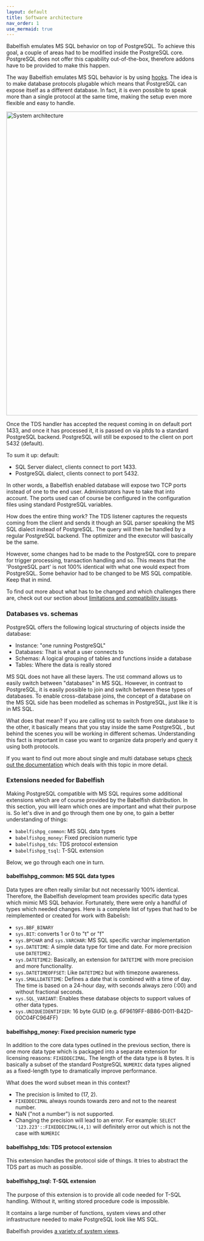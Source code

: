 ```yaml
---
layout: default
title: Software architecture
nav_order: 1
use_mermaid: true
---
```


Babelfish emulates MS SQL behavior on top of PostgreSQL. To achieve this goal, a
couple of areas had to be modified inside the PostgreSQL core. PostgreSQL does 
not offer this capability out-of-the-box, therefore addons have to be provided 
to make this happen.

The way Babelfish emulates MS SQL behavior is by using [hooks](../postgresql-hooks). The idea is to make database protocols plugable
which means that PostgreSQL can expose itself as a different database. In fact, it
is even possible to speak more than a single protocol at the same time, making
the setup even more flexible and easy to handle. 

<img src="/assets/images/babel_architecture.png" title="System architecture" width="800"/>

Once the TDS handler has accepted the request coming in on default port 1433, 
and once it has processed it, it is passed on via pltds to a standard PostgreSQL backend.
PostgreSQL will still be exposed to the client on port 5432 (default).

To sum it up: default:

- SQL Server dialect, clients connect to port 1433.
- PostgreSQL dialect, clients connect to port 5432.

In other words, a Babelfish enabled database will expose two TCP ports instead of
one to the end user. Administrators have to take that into account. The ports
used can of course be configured in the configuration files using standard
PostgreSQL variables.

How does the entire thing work? The TDS listener captures the requests coming
from the client and sends it though an SQL parser speaking the MS SQL dialect
instead of PostgreSQL. The query will then be handled by a regular PostgreSQL
backend. The optimizer and the executor will basically be the same. 

However, some changes had to be made to the PostgreSQL core to prepare for
trigger processing, transaction handling and so. This means that the 'PostgreSQL
part' is not 100% identical with what one would expect from PostgreSQL. Some
behavior had to be changed to be MS SQL compatible. Keep that in mind.

To find out more about what has to be changed and which challenges there are, check
out our section about [limitations and compatibility issues](../../usage/limitations-of-babelfish).

### Databases vs. schemas

PostgreSQL offers the following logical structuring of objects inside the
database:

- Instance: "one running PostgreSQL"
- Databases: That is what a user connects to
- Schemas: A logical grouping of tables and functions inside a database
- Tables: Where the data is really stored

MS SQL does not have all these layers. The <code>USE</code> command allows us to
easily switch between "databases" in MS SQL. However, in contrast to PostgreSQL,
it is easily possible to join and switch between these types of databases.
To enable cross-database joins, the concept of a database on the MS SQL side 
has been modelled as schemas in PostgreSQL, just like it is in MS SQL. 

What does that mean? If you are calling <code>USE</code> to switch from one
database to the other, it basically means that you stay inside the same
PostgreSQL , but behind the scenes you will be working in different
schemas. Understanding this fact is important in case you want to organize data
properly and query it using both protocols.

If you want to find out more about single and multi database 
setups [check out the documentation](../../installation/single-multiple)
which deals with this topic in more detail.

### Extensions needed for Babelfish

Making PostgreSQL compatible with MS SQL requires some additional extensions
which are of course provided by the Babelfish distribution. In this section, you
will learn which ones are important and what their purpose is. So let's dive in
and go through them one by one, to gain a better understanding of things: 

- <code>babelfishpg_common</code>: MS SQL data types
- <code>babelfishpg_money</code>: Fixed precision numeric type
- <code>babelfishpg_tds</code>: TDS protocol extension
- <code>babelfishpg_tsql</code>: T-SQL extension

Below, we go through each one in turn.

#### babelfishpg_common: MS SQL data types

Data types are often really similar but not necessarily 100% identical.
Therefore, the Babelfish development team provides specific data types which
mimic MS SQL behavior. Fortunately, there were only a handful of types which needed
changes. Here is a complete list of types that had to be reimplemented or
created for work with Babelish:


- <code>sys.BBF_BINARY</code>
- <code>sys.BIT</code>: converts 1 or 0 to "t" or "f"
- <code>sys.BPCHAR</code> and <code>sys.VARCHAR</code>: MS SQL specific varchar implementation 
- <code>sys.DATETIME</code>: A simple data type for time and date. For more precision use
  <code>DATETIME2</code>.
- <code>sys.DATETIME2</code>: Basically, an extension for <code>DATETIME</code> with more 
  precision and more functionality. 
- <code>sys.DATETIMEOFFSET</code>: Like <code>DATETIME2</code> but with timezone awareness. 
- <code>sys.SMALLDATETIME</code>: Defines a date that is combined with a time of day. The time 
  is based on a 24-hour day, with seconds always zero (:00) and without 
  fractional seconds.
- <code>sys.SQL_VARIANT</code>: Enables these database objects to support values of 
  other data types.
- <code>sys.UNIQUEIDENTIFIER</code>: 16 byte GUID (e.g. 6F9619FF-8B86-D011-B42D-00C04FC964FF)

#### babelfishpg_money: Fixed precision numeric type

In addition to the core data types outlined in the previous section, there is
one more data type which is packaged into a separate extension for licensing
reasons: <code>FIXEDDECIMAL</code>. The length of the data type is 8 bytes. It
is basically a subset of the standard PostgreSQL <code>NUMERIC</code> data types
aligned as a fixed-length type to dramatically improve performance. 

What does the word subset mean in this context? 

- The precision is limited to (17, 2). 
- <code>FIXEDDECIMAL</code> always rounds towards zero and not to the nearest number. 
- NaN ("not a number") is not supported. 
- Changing the precision will lead to an error. 
  For example: <code>SELECT '123.223'::FIXEDDECIMAL(4,1)</code> will 
  definitely error out which is not the case with <code>NUMERIC</code>


#### babelfishpg_tds: TDS protocol extension

This extension handles the protocol side of things. It tries to abstract the TDS
part as much as possible.


#### babelfishpg_tsql: T-SQL extension

The purpose of this extension is to provide all code needed for T-SQL handling.
Without it, writing stored procedure code is impossible. 

It contains a large number of functions, system views and other infrastructure
needed to make PostgreSQL look like MS SQL. 

Babelfish provides [a variety of system views](../system-views).